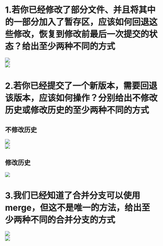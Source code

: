 # 1.若你已经修改了部分文件、并且将其中的一部分加入了暂存区，应该如何回退这些修改，恢复到修改前最后一次提交的状态？给出至少两种不同的方式  
![](1.png)  
![](2.png)  
# 2.若你已经提交了一个新版本，需要回退该版本，应该如何操作？分别给出不修改历史或修改历史的至少两种不同的方式  
## 不修改历史  
![](3.png)  
![](5.png) 
## 修改历史  
![](4.png)  
# 3.我们已经知道了合并分支可以使用merge，但这不是唯一的方法，给出至少两种不同的合并分支的方式  
![](6.png)  
![](7.png)  

